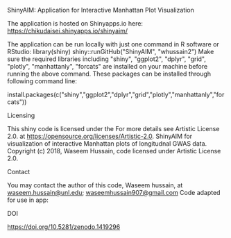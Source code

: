 ShinyAIM: Application for Interactive Manhattan Plot Visualization


The application is hosted on Shinyapps.io here: https://chikudaisei.shinyapps.io/shinyaim/

The application can be run  locally with just one command in R software or RStudio:
library(shiny)
shiny::runGitHub("ShinyAIM", "whussain2")
Make sure the required libraries including "shiny", "ggplot2", "dplyr", "grid", "plotly", "manhattanly", "forcats" are installed on your machine before running the above command.
These packages can be installed through following command line: 

install.packages(c("shiny","ggplot2","dplyr","grid","plotly","manhattanly","forcats"))


Licensing

This shiny code is licensed under the For more details see Artistic License 2.0. at https://opensource.org/licenses/Artistic-2.0. 
ShinyAIM for visualization of interactive Manhattan plots of longitudnal GWAS data.
Copyright (c) 2018, Waseem Hussain,  code licensed under Artistic License 2.0.

Contact

You may contact the author of this code, Waseem hussain, at <waseem.hussain@unl.edu>; <waseemhussain907@gmail.com>
Code adapted for use in app:

DOI

https://doi.org/10.5281/zenodo.1419296
